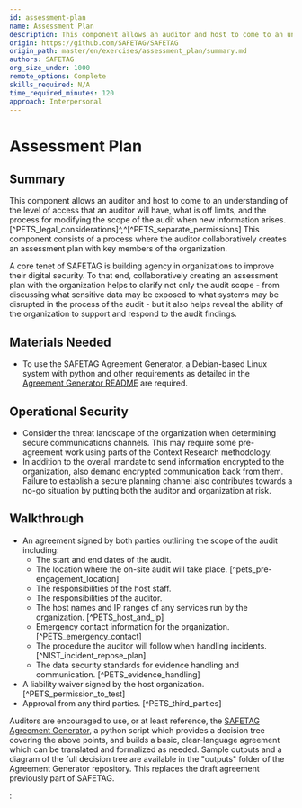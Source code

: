 ```yaml
---
id: assessment-plan
name: Assessment Plan
description: This component allows an auditor and host to come to an understanding of the level of access that an auditor will have,...
origin: https://github.com/SAFETAG/SAFETAG
origin_path: master/en/exercises/assessment_plan/summary.md
authors: SAFETAG
org_size_under: 1000
remote_options: Complete
skills_required: N/A
time_required_minutes: 120
approach: Interpersonal
---
```

# Assessment Plan

## Summary

This component allows an auditor and host to come to an understanding of the level of access that an auditor will have, what is off limits, and the process for modifying the scope of the audit when new information arises. [^PETS_legal_considerations]^,^[^PETS_separate_permissions] This component consists of a process where the auditor collaboratively creates an assessment plan with key members of the organization.

A core tenet of SAFETAG is building agency in organizations to improve their digital security. To that end, collaboratively creating an assessment plan with the organization helps to clarify not only the audit scope - from discussing what sensitive data may be exposed to what systems may be disrupted in the process of the audit - but it also helps reveal the ability of the organization to support and respond to the audit findings.


## Materials Needed

* To use the SAFETAG Agreement Generator, a Debian-based Linux system with python and other requirements as detailed in the [Agreement Generator README](https://github.com/SAFETAG/safetag_agreement_generator#installation) are required.

## Operational Security

  * Consider the threat landscape of the organization when determining secure communications channels. This may require some pre-agreement work using parts of the Context Research methodology.
  * In addition to the overall mandate to send information encrypted to the organization, also demand encrypted communication back from them. Failure to establish a secure planning channel also contributes towards a no-go situation by putting both the auditor and organization at risk.

## Walkthrough

  * An agreement signed by both parties outlining the scope of the audit including:
    * The start and end dates of the audit.
    * The location where the on-site audit will take place. [^pets_pre-engagement_location]
    * The responsibilities of the host staff.
    * The responsibilities of the auditor.
    * The host names and IP ranges of any services run by the organization. [^PETS_host_and_ip]
    * Emergency contact information for the organization. [^PETS_emergency_contact]
    * The procedure the auditor will follow when handling incidents. [^NIST_incident_repose_plan]
    * The data security standards for evidence handling and communication. [^PETS_evidence_handling]
  * A liability waiver signed by the host organization. [^PETS_permission_to_test]
  * Approval from any third parties. [^PETS_third_parties]

Auditors are encouraged to use, or at least reference, the [SAFETAG Agreement Generator](https://github.com/SAFETAG/safetag_agreement_generator), a python script which provides a decision tree covering the above points, and builds a basic, clear-language agreement which can be translated and formalized as needed. Sample outputs and a diagram of the full decision tree are available in the "outputs" folder of the Agreement Generator repository. This replaces the draft agreement previously part of SAFETAG.






:[](../references/footnotes.md)
